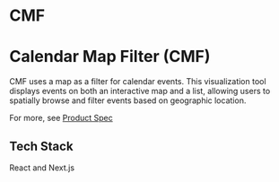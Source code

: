 # CMF

# Calendar Map Filter (CMF)

CMF uses a map as a filter for calendar events. This visualization tool displays events on both an interactive map and a list, allowing users to spatially browse and filter events based on geographic location.

For more, see [Product Spec](docs/product.md)

## Tech Stack

React and Next.js
